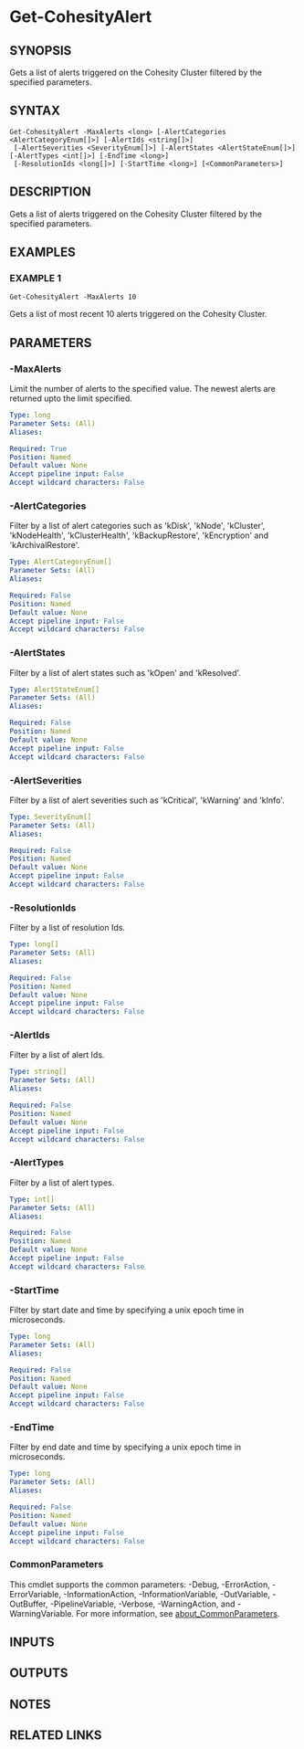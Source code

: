 
# Get-CohesityAlert

## SYNOPSIS
Gets a list of alerts triggered on the Cohesity Cluster filtered by the specified parameters.

## SYNTAX

```
Get-CohesityAlert -MaxAlerts <long> [-AlertCategories <AlertCategoryEnum[]>] [-AlertIds <string[]>]
 [-AlertSeverities <SeverityEnum[]>] [-AlertStates <AlertStateEnum[]>] [-AlertTypes <int[]>] [-EndTime <long>]
 [-ResolutionIds <long[]>] [-StartTime <long>] [<CommonParameters>]
```

## DESCRIPTION
Gets a list of alerts triggered on the Cohesity Cluster filtered by the specified parameters.

## EXAMPLES

### EXAMPLE 1
```
Get-CohesityAlert -MaxAlerts 10
```

Gets a list of most recent 10 alerts triggered on the Cohesity Cluster.

## PARAMETERS

### -MaxAlerts
Limit the number of alerts to the specified value.
The newest alerts are returned upto the limit specified.

```yaml
Type: long
Parameter Sets: (All)
Aliases:

Required: True
Position: Named
Default value: None
Accept pipeline input: False
Accept wildcard characters: False
```

### -AlertCategories
Filter by a list of alert categories such as 'kDisk', 'kNode', 'kCluster', 'kNodeHealth', 'kClusterHealth', 'kBackupRestore', 'kEncryption' and 'kArchivalRestore'.

```yaml
Type: AlertCategoryEnum[]
Parameter Sets: (All)
Aliases:

Required: False
Position: Named
Default value: None
Accept pipeline input: False
Accept wildcard characters: False
```

### -AlertStates
Filter by a list of alert states such as 'kOpen' and 'kResolved'.

```yaml
Type: AlertStateEnum[]
Parameter Sets: (All)
Aliases:

Required: False
Position: Named
Default value: None
Accept pipeline input: False
Accept wildcard characters: False
```

### -AlertSeverities
Filter by a list of alert severities such as 'kCritical', 'kWarning' and 'kInfo'.

```yaml
Type: SeverityEnum[]
Parameter Sets: (All)
Aliases:

Required: False
Position: Named
Default value: None
Accept pipeline input: False
Accept wildcard characters: False
```

### -ResolutionIds
Filter by a list of resolution Ids.

```yaml
Type: long[]
Parameter Sets: (All)
Aliases:

Required: False
Position: Named
Default value: None
Accept pipeline input: False
Accept wildcard characters: False
```

### -AlertIds
Filter by a list of alert Ids.

```yaml
Type: string[]
Parameter Sets: (All)
Aliases:

Required: False
Position: Named
Default value: None
Accept pipeline input: False
Accept wildcard characters: False
```

### -AlertTypes
Filter by a list of alert types.

```yaml
Type: int[]
Parameter Sets: (All)
Aliases:

Required: False
Position: Named
Default value: None
Accept pipeline input: False
Accept wildcard characters: False
```

### -StartTime
Filter by start date and time by specifying a unix epoch time in microseconds.

```yaml
Type: long
Parameter Sets: (All)
Aliases:

Required: False
Position: Named
Default value: None
Accept pipeline input: False
Accept wildcard characters: False
```

### -EndTime
Filter by end date and time by specifying a unix epoch time in microseconds.

```yaml
Type: long
Parameter Sets: (All)
Aliases:

Required: False
Position: Named
Default value: None
Accept pipeline input: False
Accept wildcard characters: False
```

### CommonParameters
This cmdlet supports the common parameters: -Debug, -ErrorAction, -ErrorVariable, -InformationAction, -InformationVariable, -OutVariable, -OutBuffer, -PipelineVariable, -Verbose, -WarningAction, and -WarningVariable. For more information, see [about_CommonParameters](http://go.microsoft.com/fwlink/?LinkID=113216).

## INPUTS

## OUTPUTS

## NOTES

## RELATED LINKS

